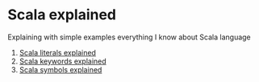 # Scala explained

Explaining with simple examples everything I know about Scala language

1. [Scala literals explained](literals.md)
1. [Scala keywords explained](keywords.md)
1. [Scala symbols explained](symbols.md)
